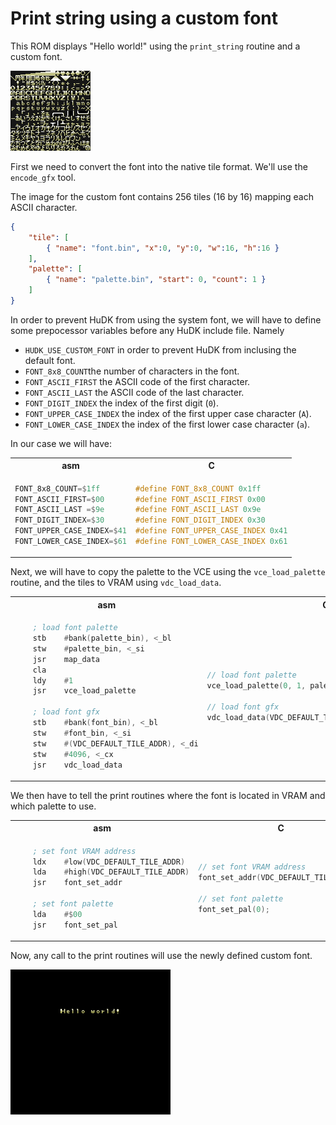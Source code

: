 # Print string using a custom font

This ROM displays "Hello world!" using the `print_string` routine and a custom font.

![custom font](../../data/2_custom_font/font.png)

First we need to convert the font into the native tile format. We'll use the `encode_gfx` tool.

The image for the custom font contains 256 tiles (16 by 16) mapping each ASCII character.
```json
{
    "tile": [
        { "name": "font.bin", "x":0, "y":0, "w":16, "h":16 }
    ],
    "palette": [
        { "name": "palette.bin", "start": 0, "count": 1 }
    ]
}
```

In order to prevent HuDK from using the system font, we will have to define some prepocessor variables before any HuDK include file.
Namely 
* `HUDK_USE_CUSTOM_FONT` in order to prevent HuDK from inclusing the default font.
* `FONT_8x8_COUNT`the number of characters in the font.
* `FONT_ASCII_FIRST` the ASCII code of the first character.
* `FONT_ASCII_LAST` the ASCII code of the last character.
* `FONT_DIGIT_INDEX` the index of the first digit (`0`). 
* `FONT_UPPER_CASE_INDEX` the index of the first upper case character (`A`). 
* `FONT_LOWER_CASE_INDEX` the index of the first lower case character (`a`). 

In our case we will have:

<table>
<tr><th>asm</th><th>C</th></tr>
<tr><td>

```asm
FONT_8x8_COUNT=$1ff
FONT_ASCII_FIRST=$00
FONT_ASCII_LAST =$9e
FONT_DIGIT_INDEX=$30
FONT_UPPER_CASE_INDEX=$41
FONT_LOWER_CASE_INDEX=$61
```

</td>
<td>

```c
#define FONT_8x8_COUNT 0x1ff
#define FONT_ASCII_FIRST 0x00
#define FONT_ASCII_LAST 0x9e
#define FONT_DIGIT_INDEX 0x30
#define FONT_UPPER_CASE_INDEX 0x41
#define FONT_LOWER_CASE_INDEX 0x61
```

</td></tr>
</table>

Next, we will have to copy the palette to the VCE using the `vce_load_palette` routine, and the tiles to VRAM using `vdc_load_data`.
<table>
<tr><th>asm</th><th>C</th></tr>
<tr><td>

```asm
    ; load font palette
    stb    #bank(palette_bin), <_bl
    stw    #palette_bin, <_si
    jsr    map_data
    cla
    ldy    #1
    jsr    vce_load_palette

    ; load font gfx
    stb    #bank(font_bin), <_bl
    stw    #font_bin, <_si
    stw    #(VDC_DEFAULT_TILE_ADDR), <_di
    stw    #4096, <_cx
    jsr    vdc_load_data
```

</td><td>

```C
// load font palette
vce_load_palette(0, 1, palette);

// load font gfx
vdc_load_data(VDC_DEFAULT_TILE_ADDR, font_bin, 4096);
```

</td></tr>
</table>


We then have to tell the print routines where the font is located in VRAM and which palette to use.
<table>
<tr><th>asm</th><th>C</th></tr>
<tr><td>

```asm
    ; set font VRAM address
    ldx    #low(VDC_DEFAULT_TILE_ADDR)
    lda    #high(VDC_DEFAULT_TILE_ADDR)
    jsr    font_set_addr

    ; set font palette
    lda    #$00
    jsr    font_set_pal
```

</td><td>

```C
// set font VRAM address
font_set_addr(VDC_DEFAULT_TILE_ADDR);

// set font palette
font_set_pal(0);
```

</td></tr>
</table>

Now, any call to the print routines will use the newly defined custom font.

![screenshot](screenshot.png)

